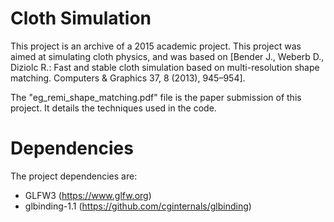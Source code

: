 # Cloth Simulation

This project is an archive of a 2015 academic project. This project was aimed at simulating cloth physics, and was based on [Bender J., Weberb D., Diziolc R.: Fast and stable cloth simulation based on multi-resolution shape matching. Computers & Graphics 37, 8 (2013), 945–954].

The "eg_remi_shape_matching.pdf" file is the paper submission of this project. It details the techniques used in the code.

# Dependencies

The project dependencies are:
- GLFW3 (https://www.glfw.org)
- glbinding-1.1 (https://github.com/cginternals/glbinding)